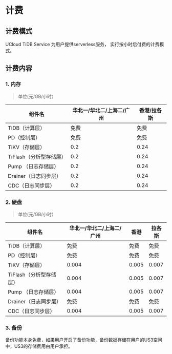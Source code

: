 # 计费

## 计费模式

UCloud TiDB Service 为用户提供serverless服务， 实行按小时后付费的计费模式。

## 计费内容

### 1. 内存

> 单位(元/GB/小时）

| 组件名  | 华北一/华北二/上海二/广州 | 香港/拉各斯 |
| ------- | ------- | ------- | 
| TiDB（计算层）    | 免费   | 免费  |
| PD（控制层）     | 免费    | 免费  |
| TiKV（存储层）   | 0.2    | 0.24 |
| TiFlash（分析型存储层） | 0.2    | 0.24 |
| Pump （日志存储层）    | 0.2    | 0.24  |
| Drainer（日志同步层）| 0.2    | 0.24 |
| CDC（日志同步层）| 0.2    | 0.24 |

### 2. 硬盘

> 单位(元/GB/小时）

| 组件名  | 华北一/华北二/上海二/广州 | 香港 | 拉各斯 |
| ------- | ------- | ------- | ------- | 
| TiDB（计算层）    | 免费    | 免费  |  免费  |
| PD（控制层）     | 免费    |  免费  |  免费  |
| TiKV（存储层）   | 0.004  | 0.005  | 0.007 |
| TiFlash（分析型存储层） | 0.004  | 0.005 |0.007 |
| Pump （日志存储层）   | 0.004  | 0.005 |0.007 |
| Drainer（日志同步层） | 免费    | 免费  | 免费 |
| CDC（日志同步层）| 0.004     | 0.005  |0.007 |

### 3. 备份

备份功能本身免费，如果用户开启了备份功能，备份数据存储在用户的US3空间中，US3的存储费用由用户承担。
